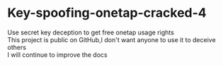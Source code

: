 # Key-spoofing-onetap-cracked-4
Use secret key deception to get free onetap usage rights
<br>This project is public on GitHub,I don't want anyone to use it to deceive others
<br>I will continue to improve the docs
